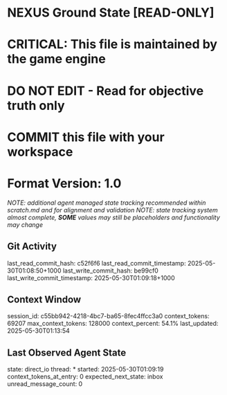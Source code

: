 # NEXUS Ground State [READ-ONLY]
# CRITICAL: This file is maintained by the game engine
# DO NOT EDIT - Read for objective truth only
# COMMIT this file with your workspace
# Format Version: 1.0
*NOTE: additional agent managed state tracking recommended within scratch.md and for alignment and validation*
*NOTE: state tracking system almost complete, **SOME** values may still be placeholders and functionality may change*

## Git Activity
last_read_commit_hash: c52f6f6
last_read_commit_timestamp: 2025-05-30T01:08:50+1000
last_write_commit_hash: be99cf0
last_write_commit_timestamp: 2025-05-30T01:09:18+1000

## Context Window
session_id: c55bb942-4218-4bc7-ba65-8fec4ffcc3a0
context_tokens: 69207
max_context_tokens: 128000
context_percent: 54.1%
last_updated: 2025-05-30T01:13:54

## Last Observed Agent State
state: direct_io
thread: *
started: 2025-05-30T01:09:19
context_tokens_at_entry: 0
expected_next_state: inbox
unread_message_count: 0
